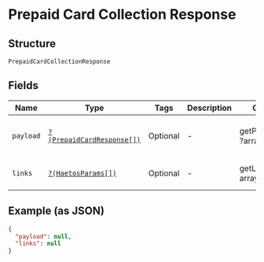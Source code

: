 
# Prepaid Card Collection Response

## Structure

`PrepaidCardCollectionResponse`

## Fields

| Name | Type | Tags | Description | Getter | Setter |
|  --- | --- | --- | --- | --- | --- |
| `payload` | [`?(PrepaidCardResponse[])`](../../doc/models/prepaid-card-response.md) | Optional | - | getPayload(): ?array | setPayload(?array payload): void |
| `links` | [`?(HaetosParams[])`](../../doc/models/haetos-params.md) | Optional | - | getLinks(): ?array | setLinks(?array links): void |

## Example (as JSON)

```json
{
  "payload": null,
  "links": null
}
```

